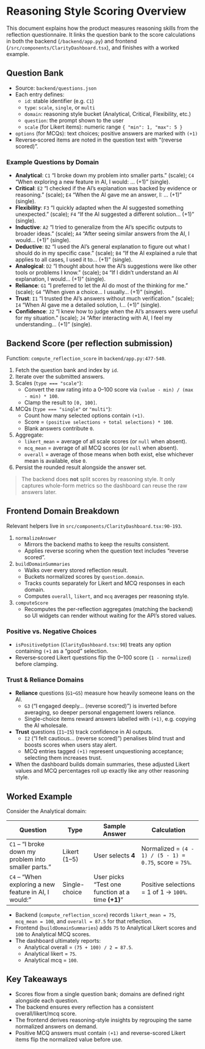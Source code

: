 # Reasoning Style Scoring Overview

This document explains how the product measures reasoning skills from the reflection questionnaire. It links the question bank to the score calculations in both the backend (`/backend/app.py`) and frontend (`/src/components/ClarityDashboard.tsx`), and finishes with a worked example.

## Question Bank

- Source: `backend/questions.json`
- Each entry defines:
  - `id`: stable identifier (e.g. `C1`)
  - `type`: `scale`, `single`, or `multi`
  - `domain`: reasoning style bucket (Analytical, Critical, Flexibility, etc.)
  - `question`: the prompt shown to the user
  - `scale` (for Likert items): numeric range `{ "min": 1, "max": 5 }`
- `options` (for MCQs): text choices; positive answers are marked with `(+1)`
- Reverse‑scored items are noted in the question text with “(reverse scored)”.

### Example Questions by Domain

- **Analytical**: `C1` “I broke down my problem into smaller parts.” (scale); `C4` “When exploring a new feature in AI, I would: … (+1)” (single).
- **Critical**: `E2` “I checked if the AI’s explanation was backed by evidence or reasoning.” (scale); `E4` “When the AI gave me an answer, I: … (+1)” (single).
- **Flexibility**: `F3` “I quickly adapted when the AI suggested something unexpected.” (scale); `F4` “If the AI suggested a different solution… (+1)” (single).
- **Inductive**: `A2` “I tried to generalize from the AI’s specific outputs to broader ideas.” (scale); `A4` “After seeing similar answers from the AI, I would… (+1)” (single).
- **Deductive**: `B2` “I used the AI’s general explanation to figure out what I should do in my specific case.” (scale); `B4` “If the AI explained a rule that applies to all cases, I used it to… (+1)” (single).
- **Analogical**: `D2` “I thought about how the AI’s suggestions were like other tools or problems I know.” (scale); `D4` “If I didn’t understand an AI explanation, I would… (+1)” (single).
- **Reliance**: `G1` “I preferred to let the AI do most of the thinking for me.” (scale); `G4` “When given a choice… I usually… (+1)” (single).
- **Trust**: `I1` “I trusted the AI’s answers without much verification.” (scale); `I4` “When AI gave me a detailed solution, I… (+1)” (single).
- **Confidence**: `J2` “I knew how to judge when the AI’s answers were useful for my situation.” (scale); `J4` “After interacting with AI, I feel my understanding… (+1)” (single).

## Backend Score (per reflection submission)

Function: `compute_reflection_score` in `backend/app.py:477-540`.

1. Fetch the question bank and index by `id`.
2. Iterate over the submitted answers.
3. Scales (`type === "scale"`):
   - Convert the raw rating into a 0–100 score via `(value - min) / (max - min) * 100`.
   - Clamp the result to `[0, 100]`.
4. MCQs (`type === "single"` or `"multi"`):
   - Count how many selected options contain `(+1)`.
   - Score = `(positive selections ÷ total selections) * 100`.
   - Blank answers contribute `0`.
5. Aggregate:
   - `likert_mean` = average of all scale scores (or `null` when absent).
   - `mcq_mean` = average of all MCQ scores (or `null` when absent).
   - `overall` = average of those means when both exist, else whichever mean is available, else `0`.
6. Persist the rounded result alongside the answer set.

> The backend does **not** split scores by reasoning style. It only captures whole-form metrics so the dashboard can reuse the raw answers later.

## Frontend Domain Breakdown

Relevant helpers live in `src/components/ClarityDashboard.tsx:90-193`.

1. `normalizeAnswer`
   - Mirrors the backend maths to keep the results consistent.
   - Applies reverse scoring when the question text includes “reverse scored”.
2. `buildDomainSummaries`
   - Walks over every stored reflection result.
   - Buckets normalized scores by `question.domain`.
   - Tracks counts separately for Likert and MCQ responses in each domain.
   - Computes `overall`, `likert`, and `mcq` averages per reasoning style.
3. `computeScore`
   - Recomputes the per-reflection aggregates (matching the backend) so UI widgets can render without waiting for the API’s stored values.

### Positive vs. Negative Choices

- `isPositiveOption` (`ClarityDashboard.tsx:90`) treats any option containing `(+1` as a “good” selection.
- Reverse‑scored Likert questions flip the 0–100 score (`1 - normalized`) before clamping.

### Trust & Reliance Domains

- **Reliance** questions (`G1`–`G5`) measure how heavily someone leans on the AI.
  - `G3` (“I engaged deeply… (reverse scored)”) is inverted before averaging, so deeper personal engagement lowers reliance.
  - Single-choice items reward answers labelled with `(+1)`, e.g. copying the AI wholesale.
- **Trust** questions (`I1`–`I5`) track confidence in AI outputs.
  - `I2` (“I felt cautious… (reverse scored)”) penalises blind trust and boosts scores when users stay alert.
  - MCQ entries tagged `(+1)` represent unquestioning acceptance; selecting them increases trust.
- When the dashboard builds domain summaries, these adjusted Likert values and MCQ percentages roll up exactly like any other reasoning style.

## Worked Example

Consider the Analytical domain:

| Question | Type | Sample Answer | Calculation |
|----------|------|---------------|-------------|
| `C1` – “I broke down my problem into smaller parts.” | Likert (1–5) | User selects **4** | Normalized = `(4 - 1) / (5 - 1) = 0.75`, score = `75%`. |
| `C4` – “When exploring a new feature in AI, I would:” | Single-choice | User picks “Test one function at a time **(+1)**” | Positive selections = 1 of 1 → `100%`. |

- Backend (`compute_reflection_score`) records `likert_mean = 75`, `mcq_mean = 100`, and `overall = 87.5` for that reflection.
- Frontend (`buildDomainSummaries`) adds `75` to Analytical Likert scores and `100` to Analytical MCQ scores.
- The dashboard ultimately reports:
  - Analytical overall = `(75 + 100) / 2 = 87.5`.
  - Analytical likert = `75`.
  - Analytical mcq = `100`.

## Key Takeaways

- Scores flow from a single question bank; domains are defined right alongside each question.
- The backend ensures every reflection has a consistent overall/likert/mcq score.
- The frontend derives reasoning-style insights by regrouping the same normalized answers on demand.
- Positive MCQ answers must contain `(+1)` and reverse-scored Likert items flip the normalized value before use.
